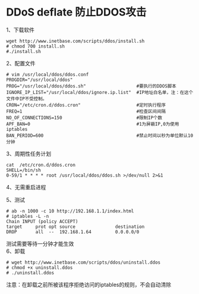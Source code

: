 DDoS deflate 防止DDOS攻击
=========================
1、下载软件  
```
wget http://www.inetbase.com/scripts/ddos/install.sh
# chmod 700 install.sh
#./install.sh
```  
2、配置文件  
```
# vim /usr/local/ddos/ddos.conf 
PROGDIR="/usr/local/ddos"
PROG="/usr/local/ddos/ddos.sh"                   #要执行的DDOS脚本
IGNORE_IP_LIST="/usr/local/ddos/ignore.ip.list"  #IP地址白名单，注：在这个文件中IP不受控制。
CRON="/etc/cron.d/ddos.cron"                     #定时执行程序
FREQ=1                                           #检查区间间隔
NO_OF_CONNECTIONS=150                            #限制IP个数
APF_BAN=0                                        #1为屏蔽IP,0为使用iptables
BAN_PERIOD=600                                   #禁止时间以秒为单位默认10分钟
```  
3、周期性任务计划  
```
cat  /etc/cron.d/ddos.cron 
SHELL=/bin/sh
0-59/1 * * * * root /usr/local/ddos/ddos.sh >/dev/null 2>&1
```  
4、无需重启进程  

5、测试  
```
# ab -n 1000 -c 10 http://192.168.1.1/index.html
# iptables -L -n
Chain INPUT (policy ACCEPT)
target     prot opt source               destination         
DROP       all  --  192.168.1.64         0.0.0.0/0 
```  
测试需要等待一分钟才能生效  
6、卸载  
```
# wget http://www.inetbase.com/scripts/ddos/uninstall.ddos
# chmod +x uninstall.ddos 
# ./uninstall.ddos
```  
注意：在卸载之前所被该程序拒绝访问的iptables的规则，不会自动清除  

 

